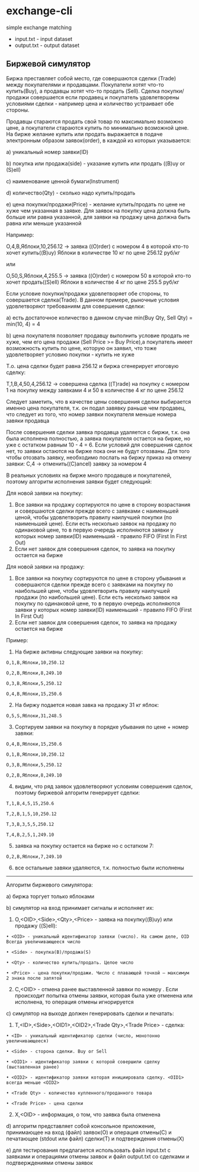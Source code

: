# exchange-cli
simple exchange matching

* input.txt - input dataset
* output.txt - output dataset


Биржевой симулятор
-------------------
Биржа преставляет собой место, где совершаются сделки (Trade) между покупателями и продавцами. Покупатели хотят что-то купить(Buy), а продавцы хотят что-то продать (Sell). Сделка покупки/продажи совершается если продавец и покупатель удовлетворены условиями сделки - например цена и количество устраивает обе стороны.

Продавцы стараются продать свой товар по максимально возможно цене, а покупатели стараются купить по минимально возможной цене. На бирже желание купить или продать выражается в подаче электронным образом заявок(order), в каждой из которых указывается:

  a) уникальный номер заявки(ID)

  b) покупка или продажа(side) - указание купить или продать ((B)uy or (S)ell)

  c) наименование ценной бумаги(Instrument)

  d) количество(Qty) - сколько надо купить/продать

  e) цена покупки/продажи(Price) - желание купить/продать по цене не хуже чем указанная в заявке. Для заявок на покупку цена должна быть больше или равна указанной, для заявки на продажу цена должна быть равна или меньше указанной

Например:

O,4,B,Яблоки,10,256.12 -> заявка ((O)rder) с номером 4 в которой кто-то хочет купить((B)uy) Яблоки в количестве 10 кг по цене 256.12 руб/кг 

или

O,50,S,Яблоки,4,255.5 -> заявка ((O)rder) с номером 50 в которой кто-то хочет продать((S)ell) Яблоки в количестве 4 кг по цене 255.5 руб/кг

Если условие покупки/продажи удовлетворяет обе стороны, то совершается
сделка(Trade). В данном примере, рыночные условия удовлетворяют требованиям для
совершения сделки:

  a) есть достаточное количество в данном случае min(Buy Qty, Sell Qty) = min(10, 4) = 4
  
  b) цена покупателя позволяет продавцу выполнить условие продать не хуже, чем его цена продажи (Sell Price >= Buy Price),а покупатель имеет возможность купить по цене, которую он заявил, что тоже удовлетворяет условию покупки - купить не хуже

Т.о. цена сделки будет равна 256.12 и биржа сгенерирует итоговую сделку:

T,1,B,4,50,4,256.12 -> совершена сделка ((T)rade) на покупку с номером 1 на покупку между заявками 4 и 50 в количестве 4 кг по цене 256.12

Следует заметить, что в качестве цены совершения сделки выбирается именно цена покупателя, т.к. он подал завявку раньше чем продавец, что следует из того, что номер заявки покупателя меньше номера завяки продавца

После совершения сделки заявка продавца удаляется с биржи, т.к. она была исполнена полностью, а заявка покупателя остается на бирже, но уже c остатком равным 10 - 4 = 6. Если условий для совершения сделок нет, то заявки остаются на бирже пока они не будут отозваны. Для того чтобы отозвать заявку, необходимо послать на биржу приказ на отмену заявки: С,4 -> отменить((C)ancel) заявку за номером 4

В реальных условиях на бирже много продавцов и покупателей, поэтому алгоритм исполнения заявки будет следующий:

Для новой заявки на покупку:

  1) Все заявки на продажу сортируются по цене в сторону возрастания и совершаются сделки прежде всего с заявками с наименьшей ценой, чтобы удовлетворить правилу наилучшей покупки (по наименьшей цене). Если есть несколько заявок на продажу по одинаковой цене, то в первую очередь исполняются заявки у которых номер заявки(ID) наименьший - правило FIFO (First In First Out) 
  2) Если нет заявок для совершения сделок, то заявка на покупку остается на бирже 

Для новой заявки на продажу: 

  1) Все заявки на покупку сортируются по цене в сторону убывания и совершаются сделки прежде всего с заявками на покупку по наибольшей цене, чтобы удовлетворить правилу наилучшей продажи (по наибольшей цене). Если есть несколько заявок на покупку по одинаковой цене, то в первую очередь исполняются заявки у которых номер заявки(ID) наименьший - правило FIFO (First In First Out) 
  2) Если нет завяок для совершения сделок, то заявка на продажу остается на бирже

Пример:
1. На бирже активны следующие заявки на покупку:

  ```
  О,1,B,Яблоки,10,250.12
  
  О,2,B,Яблоки,8,249.10
  
  О,3,B,Яблоки,5,250.12
  
  О,4,B,Яблоки,15,250.6
  ```
  
2. На биржу подается новая завка на продажу 31 кг яблок:

  ```
  O,5,S,Яблоки,31,248.5
  ```
  
3. Сортируем заявки на покупку в порядке убывания по цене + номер завяки:

  ```
  О,4,B,Яблоки,15,250.6
  
  О,1,B,Яблоки,10,250.12
  
  О,3,B,Яблоки,5,250.12
  
  О,2,B,Яблоки,8,249.10
  ```
  
4. видим, что ряд заявок удовлетворяют условиям совершения сделок, поэтому биржевой алгоритм генерирует сделки:

  ```
  T,1,B,4,5,15,250.6
  
  T,2,B,1,5,10,250.12
  
  T,3,B,3,5,5,250.12
  
  T,4,B,2,5,1,249.10
  ```
  
5. заявка на покупку остается на бирже но с остатком 7:

  ```
  O,2,B,Яблоки,7,249.10
  ```
  
6. все остальные завяки удаляются, т.к. полностью были исполнены

------------

Алгоритм биржевого симулятора: 

a) биржа торгует только яблоками

b) симулятор на вход принимает сигналы и исполняет их:
  1) O,\<OID\>,\<Side\>,\<Qty\>,\<Price\> - заявка на покупку((B)uy) или продажу ((S)ell):

    • <OID> - уникальный идентификатор заявки (число). На самом деле, OID Всегда увеличивающееся число

    • <Side> - покупка(B)/продажа(S)
    
    • <Qty> - количество купить/продать. Целое число
    
    • <Price> - цена покупки/продажи. Число с плавающей точкой – максимум 2 знака после запятой

  2) C,\<OID\> - отмена ранее выставленной завяки по номеру <OID>. Если происходит попытка отмены заявки, которая была уже отменена или исполнена, то операция отмены игнорируется

c) симулятор на выходе должен генерировать сделки и печатать:
  1) T,\<ID\>,\<Side\>,\<OID1\>,\<OID2\>,\<Trade Qty\>,\<Trade Price\> - сделка:
  
    • <ID> - уникальный идентификатор сделки (число, монотонно увеличивающееся)
  
    • <Side> - сторона сделки. Buy or Sell
  
    • <OID1> - идентификатор заявки с которой совершили сделку (выставленная ранее)
  
    • <OID2> - идентификатор заявки которая инициировала сделку. <OID1> всегда меньше <OID2>
  
    • <Trade Qty> - количество купленного/проданного товара
  
    • <Trade Price> - цена сделки
  
2) X,\<OID\> - информация, о том, что заявка была отменена
  
  d) алгоритм представляет собой консольное приложение, принимающее на вход (файл) заявок(O) и операция отмены(C) и печатающее (stdout или файл) сделки(T) и подтверждения отмены(X)
  
  e) для тестирования предлагается использовать файл input.txt с заявками и операциями отмены заявок и файл output.txt со сделками и подтверждениями отмены заявок
  
 
